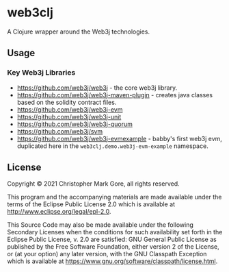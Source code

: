 # web3clj

A Clojure wrapper around the Web3j technologies.

## Usage

### Key Web3j Libraries

- https://github.com/web3j/web3j - the core web3j library.
- https://github.com/web3j/web3j-maven-plugin - creates java classes based on
  the solidity contract files.
- https://github.com/web3j/web3j-evm
- https://github.com/web3j/web3j-unit
- https://github.com/web3j/web3j-quorum
- https://github.com/web3j/svm
- https://github.com/web3j/web3j-evmexample - babby's first web3j evm,
  duplicated here in the `web3clj.demo.web3j-evm-example` namespace.

## License

Copyright © 2021 Christopher Mark Gore, all rights reserved.

This program and the accompanying materials are made available under the
terms of the Eclipse Public License 2.0 which is available at
http://www.eclipse.org/legal/epl-2.0.

This Source Code may also be made available under the following Secondary
Licenses when the conditions for such availability set forth in the Eclipse
Public License, v. 2.0 are satisfied: GNU General Public License as published by
the Free Software Foundation, either version 2 of the License, or (at your
option) any later version, with the GNU Classpath Exception which is available
at https://www.gnu.org/software/classpath/license.html.
